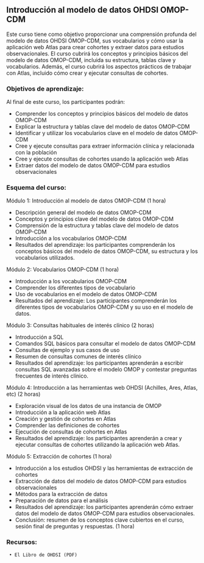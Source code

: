 ## Introducción al modelo de datos OHDSI OMOP-CDM

Este curso tiene como objetivo proporcionar una comprensión profunda del modelo de datos OHDSI OMOP-CDM, sus vocabularios y cómo usar la aplicación web Atlas para crear cohortes y extraer datos para estudios observacionales. El curso cubrirá los conceptos y principios básicos del modelo de datos OMOP-CDM, incluida su estructura, tablas clave y vocabularios. Además, el curso cubrirá los aspectos prácticos de trabajar con Atlas, incluido cómo crear y ejecutar consultas de cohortes.

### Objetivos de aprendizaje: 

Al final de este curso, los participantes podrán:
- Comprender los conceptos y principios básicos del modelo de datos OMOP-CDM
- Explicar la estructura y tablas clave del modelo de datos OMOP-CDM
- Identificar y utilizar los vocabularios clave en el modelo de datos OMOP-CDM
- Cree y ejecute consultas para extraer información clínica y relacionada con la población
- Cree y ejecute consultas de cohortes usando la aplicación web Atlas
- Extraer datos del modelo de datos OMOP-CDM para estudios observacionales

### Esquema del curso:

Módulo 1: Introducción al modelo de datos OMOP-CDM (1 hora)
- Descripción general del modelo de datos OMOP-CDM
- Conceptos y principios clave del modelo de datos OMOP-CDM
- Comprensión de la estructura y tablas clave del modelo de datos OMOP-CDM
- Introducción a los vocabularios OMOP-CDM
- Resultados del aprendizaje: los participantes comprenderán los conceptos básicos del modelo de datos OMOP-CDM, su estructura y los vocabularios utilizados.

Módulo 2: Vocabularios OMOP-CDM (1 hora)
- Introducción a los vocabularios OMOP-CDM
- Comprender los diferentes tipos de vocabulario
- Uso de vocabularios en el modelo de datos OMOP-CDM
- Resultados del aprendizaje: Los participantes comprenderán los diferentes tipos de vocabularios OMOP-CDM y su uso en el modelo de datos.

Módulo 3: Consultas habituales de interés clínico (2 horas)
- Introducción a SQL
- Comandos SQL básicos para consultar el modelo de datos OMOP-CDM    
- Consultas de ejemplo y sus casos de uso
- Resumen de consultas comunes de interés clínico
- Resultados del aprendizaje: los participantes aprenderán a escribir consultas SQL avanzadas sobre el modelo OMOP y contestar preguntas frecuentes de interés clínico.

Módulo 4: Introducción a las herramientas web OHDSI (Achilles, Ares, Atlas, etc) (2 horas)
- Exploración visual de los datos de una instancia de OMOP
- Introducción a la aplicación web Atlas
- Creación y gestión de cohortes en Atlas
- Comprender las definiciones de cohortes
- Ejecución de consultas de cohortes en Atlas
- Resultados del aprendizaje: los participantes aprenderán a crear y ejecutar consultas de cohortes utilizando la aplicación web Atlas.

Módulo 5: Extracción de cohortes (1 hora)
- Introducción a los estudios OHDSI y las herramientas de extracción de cohortes
- Extracción de datos del modelo de datos OMOP-CDM para estudios observacionales
- Métodos para la extracción de datos
- Preparación de datos para el análisis
- Resultados del aprendizaje: los participantes aprenderán cómo extraer datos del modelo de datos OMOP-CDM para estudios observacionales.
- Conclusión: resumen de los conceptos clave cubiertos en el curso, sesión final de preguntas y respuestas. (1 hora)

### Recursos:

     • El Libro de OHDSI (PDF)
